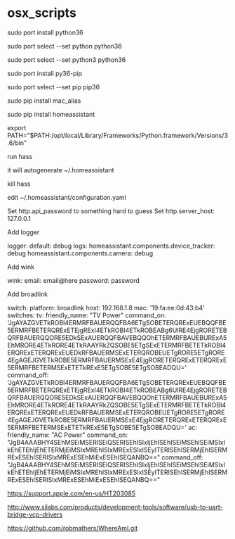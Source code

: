 # osx_scripts

sudo port install python36

sudo port select --set python python36

sudo port select --set python3 python36

sudo port install py36-pip

sudo port select --set pip pip36

sudo pip install mac_alias

sudo pip install homeassistant

export PATH="$PATH:/opt/local/Library/Frameworks/Python.framework/Versions/3.6/bin"

run hass

it will autogenerate ~/.homeassistant

kill hass

edit ~/.homeassistant/configuration.yaml

Set http.api_password to something hard to guess 
Set http.server_host: 127.0.0.1

Add logger

logger:
  default: debug
  logs:
    homeassistant.components.device_tracker: debug
    homeassistant.components.camera: debug


Add wink 

wink:
  email: email@here
  password: password

Add broadlink

switch:
  platform: broadlink
  host: 192.168.1.8
  mac: '19:fa:ee:0d:43:b4'
  switches:
    tv:
      friendly_name: "TV Power"
      command_on: 'JgAYAZGVETkROBI4ERMRFBAUERQQFBA6ETgSOBETERQRExEUEBQQFBE5ERMRFBETERQRExETEjgRExI4ETkROBI4ETkROBEABg6UlRE4EjgRORETEBQRFBAUERQQORE5EDkSExAUERQQFBAVEBQQOhETERMRFBAUEBURExA5EhMRORE4ETkRORE4ETkRAAYRkZQSOBE5ETgSExETERMRFBETETkROBI4ERQRExETERQRExEUEDkRFBAUERMSExETERQROBEUETgRORE5ETgRORE4EgAGEJGVETkROBE5ERMRFBAUERMSExE4EjgRORETERQRExETERQRExE5ERMRFBETERMSExETETkRExE5ETgSOBE5ETgSOBEADQU='
      command_off: 'JgAYAZGVETkROBI4ERMRFBAUERQQFBA6ETgSOBETERQRExEUEBQQFBE5ERMRFBETERQRExETEjgRExI4ETkROBI4ETkROBEABg6UlRE4EjgRORETEBQRFBAUERQQORE5EDkSExAUERQQFBAVEBQQOhETERMRFBAUEBURExA5EhMRORE4ETkRORE4ETkRAAYRkZQSOBE5ETgSExETERMRFBETETkROBI4ERQRExETERQRExEUEDkRFBAUERMSExETERQROBEUETgRORE5ETgRORE4EgAGEJGVETkROBE5ERMRFBAUERMSExE4EjgRORETERQRExETERQRExE5ERMRFBETERMSExETETkRExE5ETgSOBE5ETgSOBEADQU='
    ac:
      friendly_name: "AC Power"
      command_on: "JgB4AAABHY4SEhMSEiMSERISEiQSERISEhISIxIjEhISEhISEiMSEhISEiMSIxIkEhETEhIjEhETERMjEiMSIxMREhISIxMRExESIxISEyITERISEhISERMjEhISERMRExESEhISERISIxMRExESEhMiExESEhISEQANBQ=="
      command_off: "JgB4AAABHY4SEhMSEiMSERISEiQSERISEhISIxIjEhISEhISEiMSEhISEiMSIxIkEhETEhIjEhETERMjEiMSIxMREhISIxMRExESIxISEyITERISEhISERMjEhISERMRExESEhISERISIxMRExESEhMiExESEhISEQANBQ=="


https://support.apple.com/en-us/HT203085


http://www.silabs.com/products/development-tools/software/usb-to-uart-bridge-vcp-drivers


https://github.com/robmathers/WhereAmI.git



